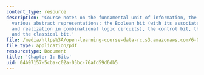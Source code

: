 ```yaml
---
content_type: resource
description: 'Course notes on the fundamental unit of information, the bit, and its
  various abstract representations: the Boolean bit (with its associated Boolean algebra
  and realization in combinational logic circuits), the control bit, the quantum bit,
  and the classical bit.'
file: /media/https%3A/open-learning-course-data-rc.s3.amazonaws.com/6-050j-information-and-entropy-spring-2008/04b971575cbac02a05bc76afd59d6db5_MIT6_050JS08_chapter1.pdf
file_type: application/pdf
resourcetype: Document
title: 'Chapter 1: Bits'
uid: 04b97157-5cba-c02a-05bc-76afd59d6db5
---
```


